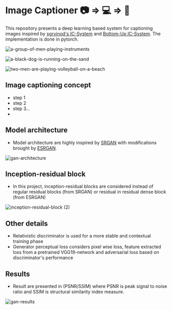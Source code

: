 # Image Captioner :camera: => :computer: => :speech_balloon:

This repository presents a deep learning based system for captioning images inspired by [sgrvinod's IC-System](https://github.com/sgrvinod/a-PyTorch-Tutorial-to-Image-Captioning) and [Bottom-Up IC-System](https://arxiv.org/pdf/1707.07998.pdf). The implementation is done in pytorch.


![a-group-of-men-playing-instruments](https://user-images.githubusercontent.com/45295311/152454995-b5b0aa15-200f-4da0-834e-d935e7e3ef42.png)

![a-black-dog-is-running-on-the-sand](https://user-images.githubusercontent.com/45295311/152454931-03dc974c-bfb2-4e25-8790-2059d091816a.png)

![two-men-are-playing-volleyball-on-a-beach](https://user-images.githubusercontent.com/45295311/152454956-7287e441-8957-4819-b247-ede5e7f2a6e0.png)


## Image captioning concept
- step 1
- step 2
- step 3...
-



## Model architecture
- Model architecture are highly inspired by [SRGAN](https://arxiv.org/abs/1609.04802) with modifications brought by [ESRGAN](https://arxiv.org/abs/1809.00219).

![gan-architecture](https://user-images.githubusercontent.com/45295311/139563996-84b435e2-8580-47c5-9b40-340f4bb592e0.png)


## Inception-residual block
- In this project, inception-residual blocks are considered instead of regular residual blocks (from SRGAN) or residual in residual dense block (from ESRGAN)

![inception-residual-block (2)](https://user-images.githubusercontent.com/45295311/139563156-970bbf47-e071-4feb-87ad-c2ece40bd13c.png)


## Other details
- Relativistic discriminator is used for a more stable and contextual training phase
- Generator perceptual loss considers pixel wise loss, feature extracted loss from a pretrained VGG19-network and adversarial loss based on discriminator's performance


## Results
- Result are presented in (PSNR/SSIM) where PSNR is peak signal to noise ratio and SSIM is structural similarity index measure.

![gan-results](https://user-images.githubusercontent.com/45295311/139563229-abbe62c1-d619-4a03-be34-7c61fd70c904.png)


